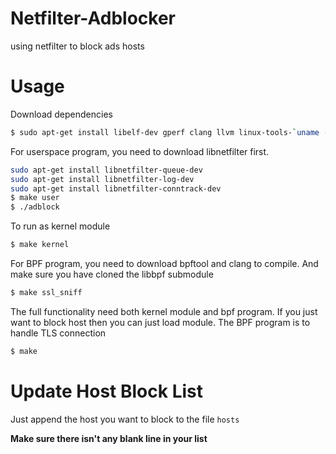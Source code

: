 # Netfilter-Adblocker
using netfilter to block ads hosts

# Usage
Download dependencies
```sh
$ sudo apt-get install libelf-dev gperf clang llvm linux-tools-`uname -r`
```


For userspace program, you need to download libnetfilter first.
```sh
sudo apt-get install libnetfilter-queue-dev
sudo apt-get install libnetfilter-log-dev
sudo apt-get install libnetfilter-conntrack-dev
$ make user
$ ./adblock
```

To run as kernel module
```sh
$ make kernel
```

For BPF program, you need to download bpftool and clang to compile.
And make sure you have cloned the libbpf submodule
```sh
$ make ssl_sniff
```

The full functionality need both kernel module and bpf program.
If you just want to block host then you can just load module.
The BPF program is to handle TLS connection
```sh
$ make
```

# Update Host Block List
Just append the host you want to block to the file `hosts`

**Make sure there isn't any blank line in your list**
